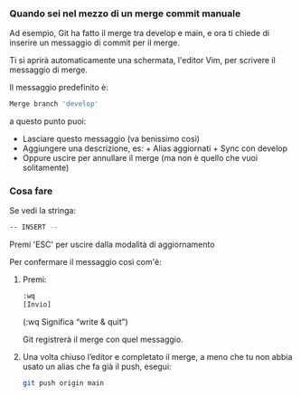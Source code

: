 ### Quando sei nel mezzo di un merge commit manuale
Ad esempio, Git ha fatto il merge tra develop e main, e ora ti chiede di inserire un messaggio di commit per il merge.

Ti si aprirà automaticamente una schermata, l'editor Vim, per scrivere il messaggio di merge.

Il messaggio predefinito è:
```bash
Merge branch 'develop'
```
a questo punto puoi:

- Lasciare questo messaggio (va benissimo così)
- Aggiungere una descrizione, es: + Alias aggiornati + Sync con develop
- Oppure uscire per annullare il merge (ma non è quello che vuoi solitamente)

### Cosa fare

Se vedi la stringa:
 ```bash
-- INSERT --
```
Premi 'ESC' per uscire dalla modalità di aggiornamento

Per confermare il messaggio così com'è:
1. Premi:
    ```bash
    :wq
    [Invio]
    ```
    (:wq Significa “write & quit”)

    Git registrerà il merge con quel messaggio.

3. Una volta chiuso l’editor e completato il merge, a meno che tu non abbia usato un alias che fa già il push, esegui:
    ```bash
    git push origin main
    ```


